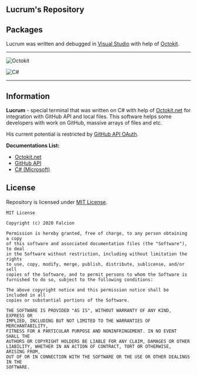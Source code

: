 ## Lucrum's Repository

## Packages

Lucrum was written and debugged in [Visual Studio](https://visualstudio.microsoft.com/) with help of [Octokit](https://github.com/octokit/octokit.net).

** **

![Octokit](https://img.shields.io/nuget/vpre/Octokit?color=blue&label=Octokit&style=for-the-badge)

![C#](https://img.shields.io/nuget/vpre/CSharp?color=blue&label=C%23&style=for-the-badge)

** **

## Information

**Lucrum** - special terminal that was written on C# with help of [Octokit.net](https://github.com/octokit/octokit.net) for integration with GitHub API and local files. This software helps some developers with work on GitHub, massive arrays of files and etc.

His current potential is restricted by [GitHub API OAuth](https://developer.github.com/v3/).

**Documentations List:**

*   [Octokit.net](https://octokitnet.readthedocs.io/en/latest/)
*   [GitHub API](https://docs.github.com/en/rest)
*   [C# (Microsoft)](https://docs.microsoft.com/en-us/dotnet/csharp/)

## License

Repository is licensed under [MIT License](https://github.com/Falcion/Lucrum/blob/master/LICENSE).

```LICENSE
MIT License

Copyright (c) 2020 Falcion

Permission is hereby granted, free of charge, to any person obtaining a copy
of this software and associated documentation files (the "Software"), to deal
in the Software without restriction, including without limitation the rights
to use, copy, modify, merge, publish, distribute, sublicense, and/or sell
copies of the Software, and to permit persons to whom the Software is
furnished to do so, subject to the following conditions:

The above copyright notice and this permission notice shall be included in all
copies or substantial portions of the Software.

THE SOFTWARE IS PROVIDED "AS IS", WITHOUT WARRANTY OF ANY KIND, EXPRESS OR
IMPLIED, INCLUDING BUT NOT LIMITED TO THE WARRANTIES OF MERCHANTABILITY,
FITNESS FOR A PARTICULAR PURPOSE AND NONINFRINGEMENT. IN NO EVENT SHALL THE
AUTHORS OR COPYRIGHT HOLDERS BE LIABLE FOR ANY CLAIM, DAMAGES OR OTHER
LIABILITY, WHETHER IN AN ACTION OF CONTRACT, TORT OR OTHERWISE, ARISING FROM,
OUT OF OR IN CONNECTION WITH THE SOFTWARE OR THE USE OR OTHER DEALINGS IN THE
SOFTWARE.
```
